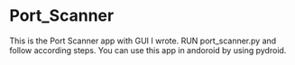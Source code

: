 # Port_Scanner
 This is the Port Scanner app with GUI I wrote.
 RUN port_scanner.py and follow according steps.
 You can use this app in andoroid by using pydroid.
